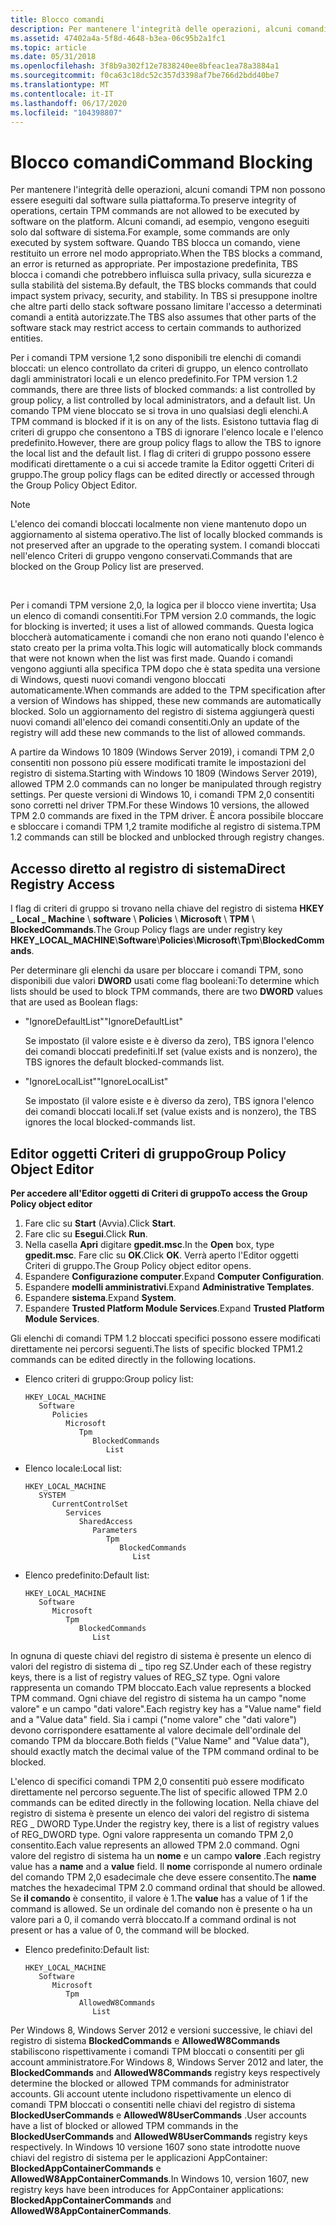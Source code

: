 ```yaml
---
title: Blocco comandi
description: Per mantenere l'integrità delle operazioni, alcuni comandi TPM non possono essere eseguiti dal software sulla piattaforma.
ms.assetid: 47402a4a-5f8d-4648-b3ea-06c95b2a1fc1
ms.topic: article
ms.date: 05/31/2018
ms.openlocfilehash: 3f8b9a302f12e7838240ee8bfeac1ea78a3884a1
ms.sourcegitcommit: f0ca63c18dc52c357d3398af7be766d2bdd40be7
ms.translationtype: MT
ms.contentlocale: it-IT
ms.lasthandoff: 06/17/2020
ms.locfileid: "104398807"
---
```

# <a name="command-blocking"></a><span data-ttu-id="a4e55-103">Blocco comandi</span><span class="sxs-lookup"><span data-stu-id="a4e55-103">Command Blocking</span></span>

<span data-ttu-id="a4e55-104">Per mantenere l'integrità delle operazioni, alcuni comandi TPM non possono essere eseguiti dal software sulla piattaforma.</span><span class="sxs-lookup"><span data-stu-id="a4e55-104">To preserve integrity of operations, certain TPM commands are not allowed to be executed by software on the platform.</span></span> <span data-ttu-id="a4e55-105">Alcuni comandi, ad esempio, vengono eseguiti solo dal software di sistema.</span><span class="sxs-lookup"><span data-stu-id="a4e55-105">For example, some commands are only executed by system software.</span></span> <span data-ttu-id="a4e55-106">Quando TBS blocca un comando, viene restituito un errore nel modo appropriato.</span><span class="sxs-lookup"><span data-stu-id="a4e55-106">When the TBS blocks a command, an error is returned as appropriate.</span></span> <span data-ttu-id="a4e55-107">Per impostazione predefinita, TBS blocca i comandi che potrebbero influisca sulla privacy, sulla sicurezza e sulla stabilità del sistema.</span><span class="sxs-lookup"><span data-stu-id="a4e55-107">By default, the TBS blocks commands that could impact system privacy, security, and stability.</span></span> <span data-ttu-id="a4e55-108">In TBS si presuppone inoltre che altre parti dello stack software possano limitare l'accesso a determinati comandi a entità autorizzate.</span><span class="sxs-lookup"><span data-stu-id="a4e55-108">The TBS also assumes that other parts of the software stack may restrict access to certain commands to authorized entities.</span></span>

<span data-ttu-id="a4e55-109">Per i comandi TPM versione 1,2 sono disponibili tre elenchi di comandi bloccati: un elenco controllato da criteri di gruppo, un elenco controllato dagli amministratori locali e un elenco predefinito.</span><span class="sxs-lookup"><span data-stu-id="a4e55-109">For TPM version 1.2 commands, there are three lists of blocked commands: a list controlled by group policy, a list controlled by local administrators, and a default list.</span></span> <span data-ttu-id="a4e55-110">Un comando TPM viene bloccato se si trova in uno qualsiasi degli elenchi.</span><span class="sxs-lookup"><span data-stu-id="a4e55-110">A TPM command is blocked if it is on any of the lists.</span></span> <span data-ttu-id="a4e55-111">Esistono tuttavia flag di criteri di gruppo che consentono a TBS di ignorare l'elenco locale e l'elenco predefinito.</span><span class="sxs-lookup"><span data-stu-id="a4e55-111">However, there are group policy flags to allow the TBS to ignore the local list and the default list.</span></span> <span data-ttu-id="a4e55-112">I flag di criteri di gruppo possono essere modificati direttamente o a cui si accede tramite la Editor oggetti Criteri di gruppo.</span><span class="sxs-lookup"><span data-stu-id="a4e55-112">The group policy flags can be edited directly or accessed through the Group Policy Object Editor.</span></span>

> [!Note]  
> <span data-ttu-id="a4e55-113">L'elenco dei comandi bloccati localmente non viene mantenuto dopo un aggiornamento al sistema operativo.</span><span class="sxs-lookup"><span data-stu-id="a4e55-113">The list of locally blocked commands is not preserved after an upgrade to the operating system.</span></span> <span data-ttu-id="a4e55-114">I comandi bloccati nell'elenco Criteri di gruppo vengono conservati.</span><span class="sxs-lookup"><span data-stu-id="a4e55-114">Commands that are blocked on the Group Policy list are preserved.</span></span>

 

<span data-ttu-id="a4e55-115">Per i comandi TPM versione 2,0, la logica per il blocco viene invertita; Usa un elenco di comandi consentiti.</span><span class="sxs-lookup"><span data-stu-id="a4e55-115">For TPM version 2.0 commands, the logic for blocking is inverted; it uses a list of allowed commands.</span></span> <span data-ttu-id="a4e55-116">Questa logica bloccherà automaticamente i comandi che non erano noti quando l'elenco è stato creato per la prima volta.</span><span class="sxs-lookup"><span data-stu-id="a4e55-116">This logic will automatically block commands that were not known when the list was first made.</span></span> <span data-ttu-id="a4e55-117">Quando i comandi vengono aggiunti alla specifica TPM dopo che è stata spedita una versione di Windows, questi nuovi comandi vengono bloccati automaticamente.</span><span class="sxs-lookup"><span data-stu-id="a4e55-117">When commands are added to the TPM specification after a version of Windows has shipped, these new commands are automatically blocked.</span></span> <span data-ttu-id="a4e55-118">Solo un aggiornamento del registro di sistema aggiungerà questi nuovi comandi all'elenco dei comandi consentiti.</span><span class="sxs-lookup"><span data-stu-id="a4e55-118">Only an update of the registry will add these new commands to the list of allowed commands.</span></span>

<span data-ttu-id="a4e55-119">A partire da Windows 10 1809 (Windows Server 2019), i comandi TPM 2,0 consentiti non possono più essere modificati tramite le impostazioni del registro di sistema.</span><span class="sxs-lookup"><span data-stu-id="a4e55-119">Starting with Windows 10 1809 (Windows Server 2019), allowed TPM 2.0 commands can no longer be manipulated through registry settings.</span></span> <span data-ttu-id="a4e55-120">Per queste versioni di Windows 10, i comandi TPM 2,0 consentiti sono corretti nel driver TPM.</span><span class="sxs-lookup"><span data-stu-id="a4e55-120">For these Windows 10 versions, the allowed TPM 2.0 commands are fixed in the TPM driver.</span></span> <span data-ttu-id="a4e55-121">È ancora possibile bloccare e sbloccare i comandi TPM 1,2 tramite modifiche al registro di sistema.</span><span class="sxs-lookup"><span data-stu-id="a4e55-121">TPM 1.2 commands can still be blocked and unblocked through registry changes.</span></span> 

## <a name="direct-registry-access"></a><span data-ttu-id="a4e55-122">Accesso diretto al registro di sistema</span><span class="sxs-lookup"><span data-stu-id="a4e55-122">Direct Registry Access</span></span>

<span data-ttu-id="a4e55-123">I flag di criteri di gruppo si trovano nella chiave del registro di sistema **HKEY \_ Local \_ Machine** \\ **software** \\ **Policies** \\ **Microsoft** \\ **TPM** \\ **BlockedCommands**.</span><span class="sxs-lookup"><span data-stu-id="a4e55-123">The Group Policy flags are under registry key **HKEY\_LOCAL\_MACHINE**\\**Software**\\**Policies**\\**Microsoft**\\**Tpm**\\**BlockedCommands**.</span></span>

<span data-ttu-id="a4e55-124">Per determinare gli elenchi da usare per bloccare i comandi TPM, sono disponibili due valori **DWORD** usati come flag booleani:</span><span class="sxs-lookup"><span data-stu-id="a4e55-124">To determine which lists should be used to block TPM commands, there are two **DWORD** values that are used as Boolean flags:</span></span>

-   <span data-ttu-id="a4e55-125">"IgnoreDefaultList"</span><span class="sxs-lookup"><span data-stu-id="a4e55-125">"IgnoreDefaultList"</span></span>

    <span data-ttu-id="a4e55-126">Se impostato (il valore esiste e è diverso da zero), TBS ignora l'elenco dei comandi bloccati predefiniti.</span><span class="sxs-lookup"><span data-stu-id="a4e55-126">If set (value exists and is nonzero), the TBS ignores the default blocked-commands list.</span></span>

-   <span data-ttu-id="a4e55-127">"IgnoreLocalList"</span><span class="sxs-lookup"><span data-stu-id="a4e55-127">"IgnoreLocalList"</span></span>

    <span data-ttu-id="a4e55-128">Se impostato (il valore esiste e è diverso da zero), TBS ignora l'elenco dei comandi bloccati locali.</span><span class="sxs-lookup"><span data-stu-id="a4e55-128">If set (value exists and is nonzero), the TBS ignores the local blocked-commands list.</span></span>

## <a name="group-policy-object-editor"></a><span data-ttu-id="a4e55-129">Editor oggetti Criteri di gruppo</span><span class="sxs-lookup"><span data-stu-id="a4e55-129">Group Policy Object Editor</span></span>

<span data-ttu-id="a4e55-130">**Per accedere all'Editor oggetti di Criteri di gruppo**</span><span class="sxs-lookup"><span data-stu-id="a4e55-130">**To access the Group Policy object editor**</span></span>

1.  <span data-ttu-id="a4e55-131">Fare clic su **Start** (Avvia).</span><span class="sxs-lookup"><span data-stu-id="a4e55-131">Click **Start**.</span></span>
2.  <span data-ttu-id="a4e55-132">Fare clic su **Esegui**.</span><span class="sxs-lookup"><span data-stu-id="a4e55-132">Click **Run**.</span></span>
3.  <span data-ttu-id="a4e55-133">Nella casella **Apri** digitare **gpedit.msc**.</span><span class="sxs-lookup"><span data-stu-id="a4e55-133">In the **Open** box, type **gpedit.msc**.</span></span> <span data-ttu-id="a4e55-134">Fare clic su **OK**.</span><span class="sxs-lookup"><span data-stu-id="a4e55-134">Click **OK**.</span></span> <span data-ttu-id="a4e55-135">Verrà aperto l'Editor oggetti Criteri di gruppo.</span><span class="sxs-lookup"><span data-stu-id="a4e55-135">The Group Policy object editor opens.</span></span>
4.  <span data-ttu-id="a4e55-136">Espandere **Configurazione computer**.</span><span class="sxs-lookup"><span data-stu-id="a4e55-136">Expand **Computer Configuration**.</span></span>
5.  <span data-ttu-id="a4e55-137">Espandere **modelli amministrativi**.</span><span class="sxs-lookup"><span data-stu-id="a4e55-137">Expand **Administrative Templates**.</span></span>
6.  <span data-ttu-id="a4e55-138">Espandere **sistema**.</span><span class="sxs-lookup"><span data-stu-id="a4e55-138">Expand **System**.</span></span>
7.  <span data-ttu-id="a4e55-139">Espandere **Trusted Platform Module Services**.</span><span class="sxs-lookup"><span data-stu-id="a4e55-139">Expand **Trusted Platform Module Services**.</span></span>

<span data-ttu-id="a4e55-140">Gli elenchi di comandi TPM 1.2 bloccati specifici possono essere modificati direttamente nei percorsi seguenti.</span><span class="sxs-lookup"><span data-stu-id="a4e55-140">The lists of specific blocked TPM1.2 commands can be edited directly in the following locations.</span></span>

-   <span data-ttu-id="a4e55-141">Elenco criteri di gruppo:</span><span class="sxs-lookup"><span data-stu-id="a4e55-141">Group policy list:</span></span>

    ```
    HKEY_LOCAL_MACHINE
       Software
          Policies
             Microsoft
                Tpm
                   BlockedCommands
                      List
    ```

-   <span data-ttu-id="a4e55-142">Elenco locale:</span><span class="sxs-lookup"><span data-stu-id="a4e55-142">Local list:</span></span>

    ```
    HKEY_LOCAL_MACHINE
       SYSTEM
          CurrentControlSet
             Services
                SharedAccess
                   Parameters
                      Tpm
                         BlockedCommands
                            List
    ```

-   <span data-ttu-id="a4e55-143">Elenco predefinito:</span><span class="sxs-lookup"><span data-stu-id="a4e55-143">Default list:</span></span>

    ```
    HKEY_LOCAL_MACHINE
       Software
          Microsoft
             Tpm
                BlockedCommands
                   List
    ```

<span data-ttu-id="a4e55-144">In ognuna di queste chiavi del registro di sistema è presente un elenco di valori del registro di sistema di \_ tipo reg SZ.</span><span class="sxs-lookup"><span data-stu-id="a4e55-144">Under each of these registry keys, there is a list of registry values of REG\_SZ type.</span></span> <span data-ttu-id="a4e55-145">Ogni valore rappresenta un comando TPM bloccato.</span><span class="sxs-lookup"><span data-stu-id="a4e55-145">Each value represents a blocked TPM command.</span></span> <span data-ttu-id="a4e55-146">Ogni chiave del registro di sistema ha un campo "nome valore" e un campo "dati valore".</span><span class="sxs-lookup"><span data-stu-id="a4e55-146">Each registry key has a "Value name" field and a "Value data" field.</span></span> <span data-ttu-id="a4e55-147">Sia i campi ("nome valore" che "dati valore") devono corrispondere esattamente al valore decimale dell'ordinale del comando TPM da bloccare.</span><span class="sxs-lookup"><span data-stu-id="a4e55-147">Both fields ("Value Name" and "Value data"), should exactly match the decimal value of the TPM command ordinal to be blocked.</span></span>

<span data-ttu-id="a4e55-148">L'elenco di specifici comandi TPM 2,0 consentiti può essere modificato direttamente nel percorso seguente.</span><span class="sxs-lookup"><span data-stu-id="a4e55-148">The list of specific allowed TPM 2.0 commands can be edited directly in the following location.</span></span> <span data-ttu-id="a4e55-149">Nella chiave del registro di sistema è presente un elenco dei valori del registro di sistema REG \_ DWORD Type.</span><span class="sxs-lookup"><span data-stu-id="a4e55-149">Under the registry key, there is a list of registry values of REG\_DWORD type.</span></span> <span data-ttu-id="a4e55-150">Ogni valore rappresenta un comando TPM 2,0 consentito.</span><span class="sxs-lookup"><span data-stu-id="a4e55-150">Each value represents an allowed TPM 2.0 command.</span></span> <span data-ttu-id="a4e55-151">Ogni valore del registro di sistema ha un **nome** e un campo **valore** .</span><span class="sxs-lookup"><span data-stu-id="a4e55-151">Each registry value has a **name** and a **value** field.</span></span> <span data-ttu-id="a4e55-152">Il **nome** corrisponde al numero ordinale del comando TPM 2,0 esadecimale che deve essere consentito.</span><span class="sxs-lookup"><span data-stu-id="a4e55-152">The **name** matches the hexadecimal TPM 2.0 command ordinal that should be allowed.</span></span> <span data-ttu-id="a4e55-153">Se **il comando** è consentito, il valore è 1.</span><span class="sxs-lookup"><span data-stu-id="a4e55-153">The **value** has a value of 1 if the command is allowed.</span></span> <span data-ttu-id="a4e55-154">Se un ordinale del comando non è presente o ha un valore pari a 0, il comando verrà bloccato.</span><span class="sxs-lookup"><span data-stu-id="a4e55-154">If a command ordinal is not present or has a value of 0, the command will be blocked.</span></span>

-   <span data-ttu-id="a4e55-155">Elenco predefinito:</span><span class="sxs-lookup"><span data-stu-id="a4e55-155">Default list:</span></span>

    ```
    HKEY_LOCAL_MACHINE
       Software
          Microsoft
             Tpm
                AllowedW8Commands
                   List
    ```

<span data-ttu-id="a4e55-156">Per Windows 8, Windows Server 2012 e versioni successive, le chiavi del registro di sistema **BlockedCommands** e **AllowedW8Commands** stabiliscono rispettivamente i comandi TPM bloccati o consentiti per gli account amministratore.</span><span class="sxs-lookup"><span data-stu-id="a4e55-156">For Windows 8, Windows Server 2012 and later, the **BlockedCommands** and **AllowedW8Commands** registry keys respectively determine the blocked or allowed TPM commands for administrator accounts.</span></span> <span data-ttu-id="a4e55-157">Gli account utente includono rispettivamente un elenco di comandi TPM bloccati o consentiti nelle chiavi del registro di sistema **BlockedUserCommands** e **AllowedW8UserCommands** .</span><span class="sxs-lookup"><span data-stu-id="a4e55-157">User accounts have a list of blocked or allowed TPM commands in the **BlockedUserCommands** and **AllowedW8UserCommands** registry keys respectively.</span></span> <span data-ttu-id="a4e55-158">In Windows 10 versione 1607 sono state introdotte nuove chiavi del registro di sistema per le applicazioni AppContainer: **BlockedAppContainerCommands** e **AllowedW8AppContainerCommands**.</span><span class="sxs-lookup"><span data-stu-id="a4e55-158">In Windows 10, version 1607, new registry keys have been introduces for AppContainer applications: **BlockedAppContainerCommands** and **AllowedW8AppContainerCommands**.</span></span>

 

 




